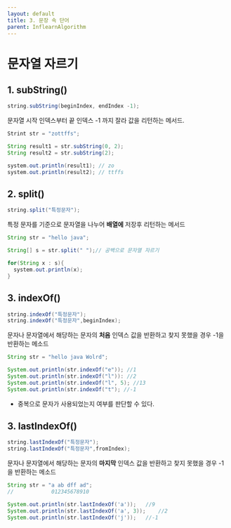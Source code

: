 ```yaml
---
layout: default
title: 3. 문장 속 단어
parent: InflearnAlgorithm
---
```


# 문자열 자르기
  

## 1. subString()
  
``` java
string.subString(beginIndex, endIndex -1); 
```  

  문자열 시작 인덱스부터 끝 인덱스 -1 까지 잘라 값을 리턴하는 메서드. 
  
  

~~~ java
Strint str = "zottffs";

String result1 = str.subString(0, 2); 
String result2 = str.subString(2); 

system.out.println(result1); // zo
system.out.println(result2); // ttffs
~~~
  
## 2. split()
``` java
string.split("특정문자");
```
  
특정 문자를 기준으로 문자열을 나누어 **배열에** 저장후 리턴하는 메서드 
  
  
  ``` java
  String str = "hello java";

  String[] s = str.split(" ");// 공백으로 문자열 자르기 

  for(String x : s){
    system.out.println(x); 
  }
  ```

## 3. indexOf()
``` java
string.indexOf("특정문자");
string.indexOf("특정문자",beginIndex); 
```

문자나 문자열에서 해당하는 문자의 **처음** 인덱스 값을 반환하고 찾지 못했을 경우 -1을 반환하는 메소드


  ``` java
  String str = "hello java Wolrd";

  System.out.println(str.indexOf("e")); //1
  System.out.println(str.indexOf("l")): //2
  System.out.println(str.indexOf("l", 5); //13
  System.out.println(str.indexOf("t"); //-1
  ```  
* 중복으로 문자가 사용되었는지 여부를 판단할 수 있다.

## 3. lastIndexOf()
``` java
string.lastIndexOf("특정문자");
string.lastIndexOf("특정문자",fromIndex); 
```

문자나 문자열에서 해당하는 문자의 **마지막** 인덱스 값을 반환하고 찾지 못했을 경우 -1을 반환하는 메소드


``` java
String str = "a ab dff ad";
//            012345678910

System.out.println(str.lastIndexOf('a'));   //9
System.out.println(str.lastIndexOf('a', 3));    //2
System.out.println(str.lastIndexOf('j'));   //-1
```